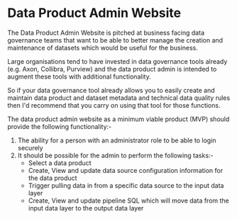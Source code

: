 # Data Product Admin Website

The Data Product Admin Website is pitched at business facing data governance teams that want to be able to 
better manage the creation and maintenance of datasets which would be useful for the business.

Large organisations tend to have invested in data governance tools already (e.g. Axon, Collibra, Purview) and 
the data product admin is intended to augment these tools with additional functionality.

So if your data governance tool already allows you to easily create and maintain data product and dataset metadata and technical data quality rules then I'd recommend that you carry on using that tool for those functions.

The data product admin website as a minimum viable product (MVP) should provide the following functionality:-

1. The ability for a person with an administrator role to be able to login securely
2. It should be possible for the admin to perform the following tasks:-
   * Select a data product 
   * Create, View and update data source configuration information for the data product
   * Trigger pulling data in from a specific data source to the input data layer
   * Create, View and update pipeline SQL which will move data from the input data layer to the output data layer
   

